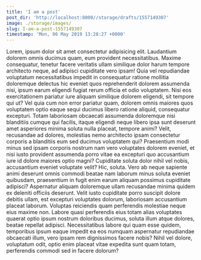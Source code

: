 ```yaml
---
title: 'I am a post'
post_dir: 'http://localhost:8000//storage/drafts/1557149307'
image: ./storage/images/
slug: I-am-a-post-1557149307
timestamp: 'Mon, 06 May 2019 13:28:27 +0000'
---
```

Lorem, ipsum dolor sit amet consectetur adipisicing elit. Laudantium dolorem omnis ducimus quam, eum provident necessitatibus. Maxime consequatur, tenetur facere veritatis ullam similique dolor harum tempore architecto neque, ad adipisci cupiditate vero ipsam! Quia vel repudiandae voluptatum necessitatibus impedit in consequatur ratione mollitia doloremque delectus hic eveniet quos reprehenderit dolorem assumenda nisi, ipsum earum eligendi fugiat rerum officia et odio voluptatem. Nisi eos exercitationem pariatur iure aliquam similique dolorem eligendi, sit tempore qui ut? Vel quia cum non error pariatur quam, dolorem omnis maiores quos voluptatem optio eaque sequi ducimus libero ratione aliquid, consequatur excepturi. Totam laboriosam obcaecati assumenda doloremque nisi blanditiis cumque qui facilis, itaque eligendi neque libero ipsa sunt deserunt amet asperiores minima soluta nulla placeat, tempore animi? Velit, recusandae ad dolores, molestias nemo architecto ipsam consectetur corporis a blanditiis eum sed ducimus voluptatem qui? Praesentium modi minus sed ipsam corporis nostrum nam vero voluptates dolorem eveniet, et nisi iusto provident assumenda porro vitae ea excepturi quo accusantium iure id dolore maiores optio magni? Cupiditate soluta dolor nihil vel nobis, accusantium eveniet voluptate velit? Hic, soluta. Vero ab neque sapiente animi deserunt omnis commodi beatae nam laborum minus soluta eveniet quibusdam, praesentium in fugit enim earum aliquam possimus cupiditate adipisci? Aspernatur aliquam doloremque ullam recusandae minima quidem ex deleniti officiis deserunt. Velit iusto cupiditate porro suscipit dolore debitis ullam, est excepturi voluptates dolorum, laboriosam accusantium placeat laborum. Voluptas reiciendis quam perferendis molestiae neque eius maxime non. Labore quasi perferendis eius totam alias voluptates quaerat optio ipsum nostrum doloribus ducimus, soluta illum atque dolores, beatae repellat adipisci. Necessitatibus labore qui quam esse quidem, temporibus ipsum eaque impedit ea eos numquam aspernatur repudiandae obcaecati illum, vero ipsam rem dignissimos facere nobis? Nihil vel dolore, voluptatum odit, optio enim placeat vitae expedita sunt quam totam, perferendis commodi sed in facere dolorum?